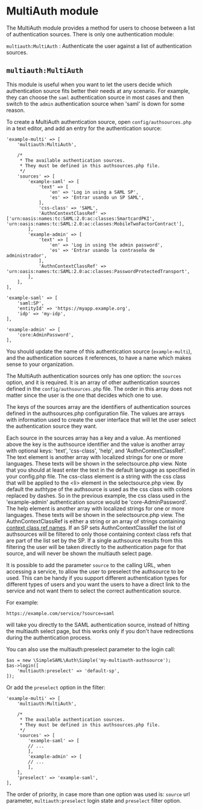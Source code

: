 MultiAuth module
================

The MultiAuth module provides a method for users to choose between
a list of authentication sources. There is only one authentication
module:

`multiauth:MultiAuth`
: Authenticate the user against a list of authentication sources.

`multiauth:MultiAuth`
---------------------

This module is useful when you want to let the users decide which
authentication source fits better their needs at any scenario. For
example, they can choose the `saml` authentication source in most
cases and then switch to the `admin` authentication source when
'saml' is down for some reason.

To create a MultiAuth authentication source, open
`config/authsources.php` in a text editor, and add an entry for the
authentication source:

    'example-multi' => [
        'multiauth:MultiAuth',

        /*
         * The available authentication sources.
         * They must be defined in this authsources.php file.
         */
        'sources' => [
            'example-saml' => [
                'text' => [
                    'en' => 'Log in using a SAML SP',
                    'es' => 'Entrar usando un SP SAML',
                ],
                'css-class' => 'SAML',
                'AuthnContextClassRef' => ['urn:oasis:names:tc:SAML:2.0:ac:classes:SmartcardPKI', 'urn:oasis:names:tc:SAML:2.0:ac:classes:MobileTwoFactorContract'],
            ],
            'example-admin' => [
                'text' => [
                    'en' => 'Log in using the admin password',
                    'es' => 'Entrar usando la contraseña de administrador',
                ],
                'AuthnContextClassRef' => 'urn:oasis:names:tc:SAML:2.0:ac:classes:PasswordProtectedTransport',
            ],
        ],
    ],

    'example-saml' => [
        'saml:SP',
        'entityId' => 'https://myapp.example.org',
        'idp' => 'my-idp',
    ],

    'example-admin' => [
        'core:AdminPassword',
    ],

You should update the name of this authentication source
(`example-multi`), and the authentication sources it references,
to have a name which makes sense to your organization.

The MultiAuth authentication sources only has one option: the
`sources` option, and it is required. It is an array of other
authentication sources defined in the `config/authsources.php`
file. The order in this array does not matter since the user
is the one that decides which one to use.

The keys of the sources array are the identifiers of authentication
sources defined in the authsources.php configuration file. The
values are arrays with information used to create the user
interface that will let the user select the authentication source
they want.

Each source in the sources array has a key and a value. As
mentioned above the key is the authsource identifier and the value
is another array with optional keys: 'text', 'css-class', 'help', and 'AuthnContextClassRef'.
The text element is another array with localized strings for one
or more languages. These texts will be shown in the selectsource.php
view. Note that you should at least enter the text in the default
language as specified in your config.php file. The css-class
element is a string with the css class that will be applied to
the &lt;li> element in the selectsource.php view. By default the
authtype of the authsource is used as the css class with colons
replaced by dashes. So in the previous example, the css class used
in the 'example-admin' authentication source would be
'core-AdminPassword'. The help element is another array with localized
strings for one or more languages. These texts will be shown in the
selectsource.php view. The AuthnContextClassRef is either a string or
an array of strings containing [context class ref names](https://docs.oasis-open.org/security/saml/v2.0/saml-authn-context-2.0-os.pdf).
If an SP sets AuthnContextClassRef the list of authsources will be
filtered to only those containing context class refs that are part of the list set by the SP.
If a single authsource results from this filtering the user will be taken directly to the
authentication page for that source, and will never be shown the multiauth select page.

It is possible to add the parameter `source` to the calling URL,
when accessing a service, to allow the user to preselect the
authsource to be used. This can be handy if you support different
authentication types for different types of users and you want the
users to have a direct link to the service and not want them to
select the correct authentication source.

For example:

`https://example.com/service/?source=saml`

will take you directly to the SAML authentication source, instead
of hitting the multiauth select page, but this works only if you
don't have redirections during the authentication process.

You can also use the multiauth:preselect parameter to the login call:

    $as = new \SimpleSAML\Auth\Simple('my-multiauth-authsource');
    $as->login([
        'multiauth:preselect' => 'default-sp',
    ]);

Or add the `preselect` option in the filter:

    'example-multi' => [
        'multiauth:MultiAuth',

        /*
         * The available authentication sources.
         * They must be defined in this authsources.php file.
         */
        'sources' => [
            'example-saml' => [
            // ...
            ],
            'example-admin' => [
            // ...
            ],
        ],
        'preselect' => 'example-saml',
    ],

The order of priority, in case more than one option was used is:
`source` url parameter, `multiauth:preselect` login state and
`preselect` filter option.

